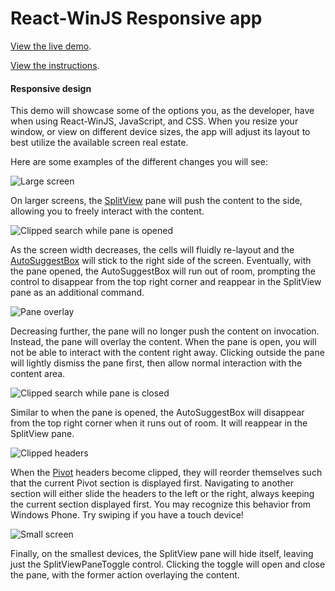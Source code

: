 React-WinJS Responsive app
============

[View the live demo](http://jayrenn.github.io/react-winjs-demo/).

[View the instructions](https://github.com/jayrenn/react-winjs-demo/wiki/Instructions).

#### Responsive design

This demo will showcase some of the options you, as the developer, have when using React-WinJS, JavaScript, and CSS. When you resize your window, or view on different device sizes, the app will adjust its layout to best utilize the available screen real estate.

Here are some examples of the different changes you will see:

![Large screen](https://raw.githubusercontent.com/wiki/jayrenn/react-winjs-demo/images/large.png)

On larger screens, the [SplitView](http://try.buildwinjs.com/#splitview) pane will push the content to the side, allowing you to freely interact with the content.

![Clipped search while pane is opened](https://raw.githubusercontent.com/wiki/jayrenn/react-winjs-demo/images/clipped-search-pane-opened.png)

As the screen width decreases, the cells will fluidly re-layout and the [AutoSuggestBox](http://try.buildwinjs.com/#searchbox) will stick to the right side of the screen. Eventually, with the pane opened, the AutoSuggestBox will run out of room, prompting the control to disappear from the top right corner and reappear in the SplitView pane as an additional command.

![Pane overlay](https://raw.githubusercontent.com/wiki/jayrenn/react-winjs-demo/images/pane-overlay.png)

Decreasing further, the pane will no longer push the content on invocation. Instead, the pane will overlay the content. When the pane is open, you will not be able to interact with the content right away. Clicking outside the pane will lightly dismiss the pane first, then allow normal interaction with the content area.

![Clipped search while pane is closed](https://raw.githubusercontent.com/wiki/jayrenn/react-winjs-demo/images/clipped-search-pane-closed.png)

Similar to when the pane is opened, the AutoSuggestBox will disappear from the top right corner when it runs out of room. It will reappear in the SplitView pane.

![Clipped headers](https://raw.githubusercontent.com/wiki/jayrenn/react-winjs-demo/images/clipped-headers.png)

When the [Pivot](http://try.buildwinjs.com/#pivot) headers become clipped, they will reorder themselves such that the current Pivot section is displayed first. Navigating to another section will either slide the headers to the left or the right, always keeping the current section displayed first. You may recognize this behavior from Windows Phone. Try swiping if you have a touch device!

![Small screen](https://raw.githubusercontent.com/wiki/jayrenn/react-winjs-demo/images/small.png)

Finally, on the smallest devices, the SplitView pane will hide itself, leaving just the SplitViewPaneToggle control. Clicking the toggle will open and close the pane, with the former action overlaying the content.
